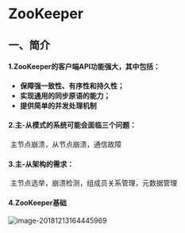 # ZooKeeper

## 一、简介

#### 1.ZooKeeper的客户端API功能强大，其中包括：

- **保障强一致性、有序性和持久性；**
- **实现通用的同步原语的能力；**
- **提供简单的并发处理机制**

#### 2.主-从模式的系统可能会面临三个问题：

​	主节点崩溃，从节点崩溃，通信故障

#### 3.主-从架构的需求：

​	主节点选举，崩溃检测，组成员关系管理，元数据管理

#### 4.ZooKeeper基础

![image-20181213164445969](https://raw.githubusercontent.com/JDawnF/learning_note/master/images/image-20181213164445969.png)

